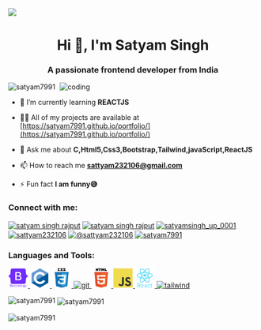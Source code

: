   <img src="https://media.giphy.com/media/M9gbBd9nbDrOTu1Mqx/giphy.gif" width="100"/>
<h1 align="center">Hi 👋, I'm Satyam Singh</h1>
<h3 align="center">A passionate frontend developer from India</h3>

<img align="right" alt="coding" width="400px" src="https://user-images.githubusercontent.com/55389276/140866485-8fb1c876-9a8f-4d6a-98dc-08c4981eaf70.gif">

<p align="left"> <img src="https://komarev.com/ghpvc/?username=satyam7991&label=Profile%20views&color=0e75b6&style=flat" alt="satyam7991" /> </p>

- 🌱 I’m currently learning **REACTJS**

- 👨‍💻 All of my projects are available at [https://satyam7991.github.io/portfolio/](https://satyam7991.github.io/portfolio/)

- 💬 Ask me about **C,Html5,Css3,Bootstrap,Tailwind,javaScript,ReactJS**

- 📫 How to reach me **sattyam232106@gmail.com**

- ⚡ Fun fact **I am funny😅**

<h3 align="left">Connect with me:</h3>
<p align="left">
<a href="https://linkedin.com/in/satyam singh rajput" target="blank"><img align="center" src="https://raw.githubusercontent.com/rahuldkjain/github-profile-readme-generator/master/src/images/icons/Social/linked-in-alt.svg" alt="satyam singh rajput" height="30" width="40" /></a>
<a href="https://fb.com/satyam singh rajput" target="blank"><img align="center" src="https://raw.githubusercontent.com/rahuldkjain/github-profile-readme-generator/master/src/images/icons/Social/facebook.svg" alt="satyam singh rajput" height="30" width="40" /></a>
<a href="https://instagram.com/satyamsingh_up_0001" target="blank"><img align="center" src="https://raw.githubusercontent.com/rahuldkjain/github-profile-readme-generator/master/src/images/icons/Social/instagram.svg" alt="satyamsingh_up_0001" height="30" width="40" /></a>
<a href="https://www.codechef.com/users/sattyam232106" target="blank"><img align="center" src="https://cdn.jsdelivr.net/npm/simple-icons@3.1.0/icons/codechef.svg" alt="sattyam232106" height="30" width="40" /></a>
<a href="https://www.hackerrank.com/@sattyam232106" target="blank"><img align="center" src="https://raw.githubusercontent.com/rahuldkjain/github-profile-readme-generator/master/src/images/icons/Social/hackerrank.svg" alt="@sattyam232106" height="30" width="40" /></a>
<a href="https://www.leetcode.com/satyam7991" target="blank"><img align="center" src="https://raw.githubusercontent.com/rahuldkjain/github-profile-readme-generator/master/src/images/icons/Social/leet-code.svg" alt="satyam7991" height="30" width="40" /></a>
</p>

<h3 align="left">Languages and Tools:</h3>
<p align="left"> <a href="https://getbootstrap.com" target="_blank" rel="noreferrer"> <img src="https://raw.githubusercontent.com/devicons/devicon/master/icons/bootstrap/bootstrap-plain-wordmark.svg" alt="bootstrap" width="40" height="40"/> </a> <a href="https://www.cprogramming.com/" target="_blank" rel="noreferrer"> <img src="https://raw.githubusercontent.com/devicons/devicon/master/icons/c/c-original.svg" alt="c" width="40" height="40"/> </a> <a href="https://www.w3schools.com/css/" target="_blank" rel="noreferrer"> <img src="https://raw.githubusercontent.com/devicons/devicon/master/icons/css3/css3-original-wordmark.svg" alt="css3" width="40" height="40"/> </a> <a href="https://git-scm.com/" target="_blank" rel="noreferrer"> <img src="https://www.vectorlogo.zone/logos/git-scm/git-scm-icon.svg" alt="git" width="40" height="40"/> </a> <a href="https://www.w3.org/html/" target="_blank" rel="noreferrer"> <img src="https://raw.githubusercontent.com/devicons/devicon/master/icons/html5/html5-original-wordmark.svg" alt="html5" width="40" height="40"/> </a> <a href="https://developer.mozilla.org/en-US/docs/Web/JavaScript" target="_blank" rel="noreferrer"> <img src="https://raw.githubusercontent.com/devicons/devicon/master/icons/javascript/javascript-original.svg" alt="javascript" width="40" height="40"/> </a> <a href="https://reactjs.org/" target="_blank" rel="noreferrer"> <img src="https://raw.githubusercontent.com/devicons/devicon/master/icons/react/react-original-wordmark.svg" alt="react" width="40" height="40"/> </a> <a href="https://tailwindcss.com/" target="_blank" rel="noreferrer"> <img src="https://www.vectorlogo.zone/logos/tailwindcss/tailwindcss-icon.svg" alt="tailwind" width="40" height="40"/> </a> </p>

<p><img align="left" src="https://github-readme-stats.vercel.app/api/top-langs?username=satyam7991&show_icons=true&locale=en&layout=compact" alt="satyam7991" /></p>

<p>&nbsp;<img align="center" src="https://github-readme-stats.vercel.app/api?username=satyam7991&show_icons=true&locale=en" alt="satyam7991" /></p>

<p><img align="center" src="https://github-readme-streak-stats.herokuapp.com/?user=satyam7991&" alt="satyam7991" /></p>
